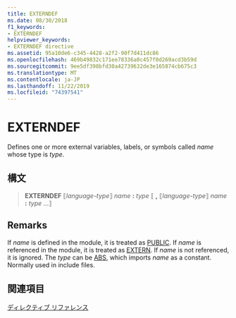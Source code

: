 ```yaml
---
title: EXTERNDEF
ms.date: 08/30/2018
f1_keywords:
- EXTERNDEF
helpviewer_keywords:
- EXTERNDEF directive
ms.assetid: 95a10de6-c345-4428-a2f2-90f7d411dc86
ms.openlocfilehash: 469b49832c171ee78336a0c457f0d269acd3b59d
ms.sourcegitcommit: 9ee5df398bfd30a42739632de3e165874cb675c3
ms.translationtype: MT
ms.contentlocale: ja-JP
ms.lasthandoff: 11/22/2019
ms.locfileid: "74397541"
---
```

# <a name="externdef"></a>EXTERNDEF

Defines one or more external variables, labels, or symbols called *name* whose type is *type*.

## <a name="syntax"></a>構文

> **EXTERNDEF** ⟦*language-type*⟧ *name* __:__ *type* ⟦ __,__ ⟦*language-type*⟧ *name* __:__ *type* ...⟧

## <a name="remarks"></a>Remarks

If *name* is defined in the module, it is treated as [PUBLIC](../../assembler/masm/public-masm.md). If *name* is referenced in the module, it is treated as [EXTERN](../../assembler/masm/extern-masm.md). If *name* is not referenced, it is ignored. The *type* can be [ABS](../../assembler/masm/operator-abs.md), which imports *name* as a constant. Normally used in include files.

## <a name="see-also"></a>関連項目

[ディレクティブ リファレンス](../../assembler/masm/directives-reference.md)
